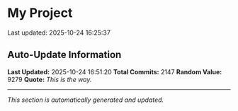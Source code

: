 # My Project


Last updated: 2025-10-24 16:25:37










































































































































































































































































































































































































































































































































































































































































































































































































































































































































































































































































































































































































































































































































































































































































































































































































































































































































































































































































































































































































































































































































































































































































































































































































































































































































































































































## Auto-Update Information

**Last Updated:** 2025-10-24 16:51:20
**Total Commits:** 2147
**Random Value:** 9279
**Quote:** _This is the way._

---
_This section is automatically generated and updated._